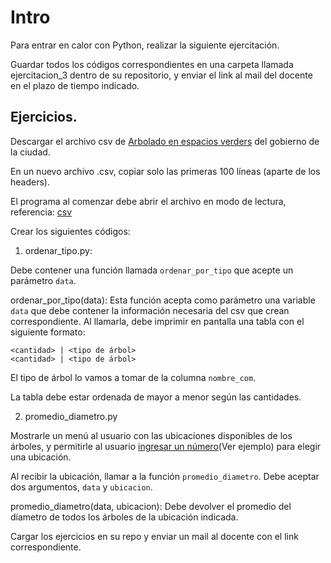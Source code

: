 # Intro

Para entrar en calor con Python, realizar la siguiente ejercitación.

Guardar todos los códigos correspondientes en una carpeta llamada ejercitacion_3 dentro de su repositorio, y enviar el link al mail del docente en el plazo de tiempo indicado.

## Ejercicios.

Descargar el archivo csv de [Arbolado en espacios verders](https://data.buenosaires.gob.ar/dataset/arbolado-espacios-verdes) del gobierno de la ciudad. 

En un nuevo archivo .csv, copiar solo las primeras 100 líneas (aparte de los headers). 

El programa al comenzar debe abrir el archivo en modo de lectura, referencia: [csv](https://docs.python.org/es/3/library/csv.html)

Crear los siguientes códigos:

1. ordenar_tipo.py:

Debe contener una función llamada `ordenar_por_tipo` que acepte un parámetro `data`.

ordenar_por_tipo(data): Esta función acepta como parámetro una variable `data` que debe contener la información necesaria del csv que crean correspondiente. Al llamarla, debe imprimir en pantalla una tabla con el siguiente formato:
```
<cantidad> | <tipo de árbol>
<cantidad> | <tipo de árbol>
```
El tipo de árbol lo vamos a tomar de la columna `nombre_com`.

La tabla debe estar ordenada de mayor a menor según las cantidades.

2. promedio_diametro.py

Mostrarle un menú al usuario con las ubicaciones disponibles de los árboles, y permitirle al usuario [ingresar un número](https://stackoverflow.com/a/26692765)(Ver ejemplo) para elegir una ubicación.

Al recibir la ubicación, llamar a la función `promedio_diametro`. Debe aceptar dos argumentos, `data` y `ubicacion`.

promedio_diametro(data, ubicacion): Debe devolver el promedio del díametro de todos los árboles de la ubicación indicada.

Cargar los ejercicios en su repo y enviar un mail al docente con el link correspondiente.




